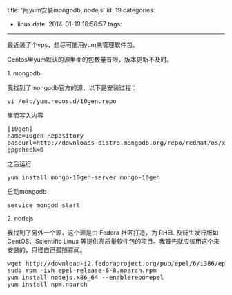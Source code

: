 title: '用yum安装mongodb, nodejs'
id: 19
categories:
  - linux
date: 2014-01-19 16:56:57
tags:
---

最近装了个vps，想尽可能用yum来管理软件包。

Centos里yum默认的源里面的包数量有限，版本更新不及时。

1\. mongodb

我找到了mongodb官方的源，以下是安装过程：
<pre>vi /etc/yum.repos.d/10gen.repo</pre>
里面写入内容
<pre>[10gen]
name=10gen Repository
baseurl=http://downloads-distro.mongodb.org/repo/redhat/os/x86_64
gpgcheck=0</pre>
之后运行
<pre>yum install mongo-10gen-server mongo-10gen</pre>
启动mongodb
<pre>service mongod start</pre>
2\. nodejs

我找到了另外一个源，这个源是由 Fedora 社区打造，为 RHEL 及衍生发行版如 CentOS、Scientific Linux 等提供高质量软件包的项目。我首先就应该用这个来安装的，只怪自己孤陋寡闻。
<pre>wget http://download-i2.fedoraproject.org/pub/epel/6/i386/epel-release-6-8.noarch.rpm
sudo rpm -ivh epel-release-6-8.noarch.rpm
yum install nodejs.x86_64 --enablerepo=epel
yum install npm.noarch</pre>
